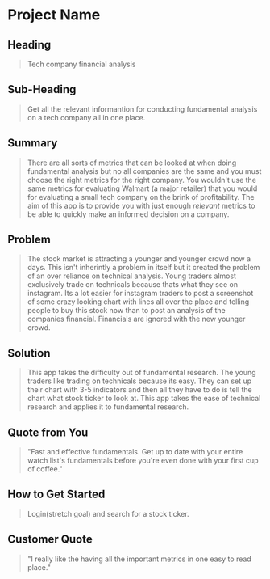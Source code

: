 # Project Name #

<!--
> This material was originally posted [here](http://www.quora.com/What-is-Amazons-approach-to-product-development-and-product-management). It is reproduced here for posterities sake.

There is an approach called "working backwards" that is widely used at Amazon. They work backwards from the customer, rather than starting with an idea for a product and trying to bolt customers onto it. While working backwards can be applied to any specific product decision, using this approach is especially important when developing new products or features.

For new initiatives a product manager typically starts by writing an internal press release announcing the finished product. The target audience for the press release is the new/updated product's customers, which can be retail customers or internal users of a tool or technology. Internal press releases are centered around the customer problem, how current solutions (internal or external) fail, and how the new product will blow away existing solutions.

If the benefits listed don't sound very interesting or exciting to customers, then perhaps they're not (and shouldn't be built). Instead, the product manager should keep iterating on the press release until they've come up with benefits that actually sound like benefits. Iterating on a press release is a lot less expensive than iterating on the product itself (and quicker!).

If the press release is more than a page and a half, it is probably too long. Keep it simple. 3-4 sentences for most paragraphs. Cut out the fat. Don't make it into a spec. You can accompany the press release with a FAQ that answers all of the other business or execution questions so the press release can stay focused on what the customer gets. My rule of thumb is that if the press release is hard to write, then the product is probably going to suck. Keep working at it until the outline for each paragraph flows.

Oh, and I also like to write press-releases in what I call "Oprah-speak" for mainstream consumer products. Imagine you're sitting on Oprah's couch and have just explained the product to her, and then you listen as she explains it to her audience. That's "Oprah-speak", not "Geek-speak".

Once the project moves into development, the press release can be used as a touchstone; a guiding light. The product team can ask themselves, "Are we building what is in the press release?" If they find they're spending time building things that aren't in the press release (overbuilding), they need to ask themselves why. This keeps product development focused on achieving the customer benefits and not building extraneous stuff that takes longer to build, takes resources to maintain, and doesn't provide real customer benefit (at least not enough to warrant inclusion in the press release).
 -->

## Heading ##
  > Tech company financial analysis

## Sub-Heading ##
  > Get all the relevant informantion for conducting fundamental analysis on a tech company all in one place.

## Summary ##
  > There are all sorts of metrics that can be looked at when doing fundamental analysis but no all companies are the same and you must choose the right metrics for the right company. You wouldn't use the same metrics for evaluating Walmart (a major retailer) that you would for evaluating a small tech company on the brink of profitability. The aim of this app is to provide you with just enough *relevant* metrics to be able to quickly make an informed decision on a company.

## Problem ##
  > The stock market is attracting a younger and younger crowd now a days. This isn't inherintly a problem in itself but it created the problem of an over reliance on technical analysis. Young traders almost exclusively trade on technicals because thats what they see on instagram. Its a lot easier for instagram traders to post a screenshot of some crazy looking chart with lines all over the place and telling people to buy this stock now than to post an analysis of the companies financial. Financials are ignored with the new younger crowd.

## Solution ##
  > This app takes the difficulty out of fundamental research. The young traders like trading on technicals because its easy. They can set up their chart with 3-5 indicators and then all they have to do is tell the chart what stock ticker to look at. This app takes the ease of technical research and applies it to fundamental research.

## Quote from You ##
  > "Fast and effective fundamentals. Get up to date with your entire watch list's fundamentals before you're even done with your first cup of coffee."

## How to Get Started ##
  > Login(stretch goal) and search for a stock ticker.

## Customer Quote ##
  > "I really like the having all the important metrics in one easy to read place."
